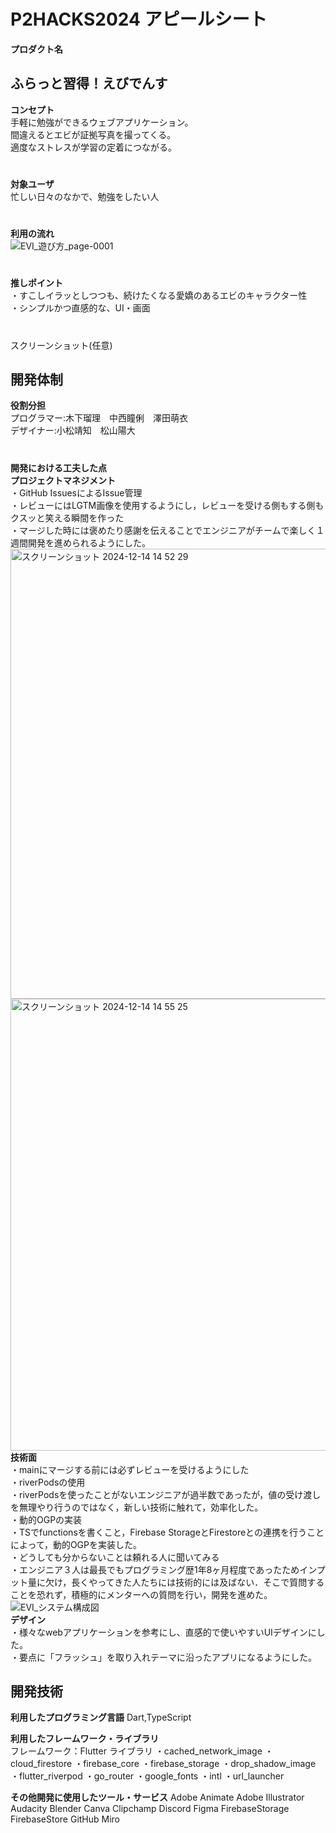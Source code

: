 # P2HACKS2024 アピールシート 

**プロダクト名** 
 ## ふらっと習得！えびでんす

**コンセプト**  
手軽に勉強ができるウェブアプリケーション。  
間違えるとエビが証拠写真を撮ってくる。  
適度なストレスが学習の定着につながる。  
# 
**対象ユーザ**  
忙しい日々のなかで、勉強をしたい人
#
**利用の流れ**  
![EVI_遊び方_page-0001](https://github.com/user-attachments/assets/eb63d5bf-f6e8-4c00-8f5c-744ee38010d8)  
#
**推しポイント**  
・すこしイラッとしつつも、続けたくなる愛嬌のあるエビのキャラクター性  
・シンプルかつ直感的な、UI・画面  
#
スクリーンショット(任意)  

## 開発体制  

**役割分担**  
プログラマー:木下瑠理　中西瞳俐　澤田萌衣  
デザイナー:小松靖知　松山陽大  
#
**開発における工夫した点**  
**プロジェクトマネジメント**  
・GitHub IssuesによるIssue管理  
・レビューにはLGTM画像を使用するようにし，レビューを受ける側もする側もクスッと笑える瞬間を作った  
・マージした時には褒めたり感謝を伝えることでエンジニアがチームで楽しく１週間開発を進められるようにした。  <img width="720" alt="スクリーンショット 2024-12-14 14 52 29" src="https://github.com/user-attachments/assets/0768512f-e4d4-46b9-80c6-c3d4fe0f5c9e" />
<img width="723" alt="スクリーンショット 2024-12-14 14 55 25" src="https://github.com/user-attachments/assets/714e0eae-857c-4417-a4c0-fe350f0df073" />  
**技術面**  
・mainにマージする前には必ずレビューを受けるようにした  
・riverPodsの使用  
・riverPodsを使ったことがないエンジニアが過半数であったが，値の受け渡しを無理やり行うのではなく，新しい技術に触れて，効率化した。  
・動的OGPの実装  
・TSでfunctionsを書くこと，Firebase StorageとFirestoreとの連携を行うことによって，動的OGPを実装した。  
・どうしても分からないことは頼れる人に聞いてみる  
・エンジニア３人は最長でもプログラミング歴1年8ヶ月程度であったためインプット量に欠け，長くやってきた人たちには技術的には及ばない．そこで質問することを恐れず，積極的にメンターへの質問を行い，開発を進めた。  
![EVI_システム構成図](https://github.com/user-attachments/assets/5a76921a-73e8-4009-a43c-2c4d57fde910)  
**デザイン**  
・様々なwebアプリケーションを参考にし、直感的で使いやすいUIデザインにした。  
・要点に「フラッシュ」を取り入れテーマに沿ったアプリになるようにした。  
## 開発技術 

**利用したプログラミング言語** 
Dart,TypeScript

**利用したフレームワーク・ライブラリ**  
フレームワーク：Flutter
ライブラリ
・cached_network_image
・cloud_firestore
・firebase_core
・firebase_storage
・drop_shadow_image
・flutter_riverpod
・go_router
・google_fonts
・intl
・url_launcher


**その他開発に使用したツール・サービス**
Adobe Animate
Adobe Illustrator
Audacity
Blender
Canva
Clipchamp
Discord
Figma
FirebaseStorage
FirebaseStore
GitHub
Miro
